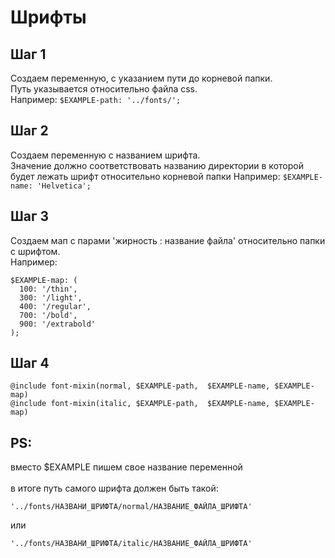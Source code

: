 # Шрифты

## Шаг 1
Создаем переменную, с указанием пути до корневой папки.<br>
Путь указывается относительно файла css.<br>
Например: `$EXAMPLE-path: '../fonts/';`

## Шаг 2
Создаем переменную с названием шрифта.<br>
Значение должно соответствовать названию директории в которой будет лежать шрифт относительно корневой папки
Например: `$EXAMPLE-name: 'Helvetica';`

## Шаг 3
Создаем мап с парами 'жирность : название файла' относительно папки с шрифтом.<br>
Например:
```
$EXAMPLE-map: (
  100: '/thin',
  300: '/light',
  400: '/regular',
  700: '/bold',
  900: '/extrabold'
);
```

## Шаг 4
`@include font-mixin(normal, $EXAMPLE-path,  $EXAMPLE-name, $EXAMPLE-map)` <br>
`@include font-mixin(italic, $EXAMPLE-path,  $EXAMPLE-name, $EXAMPLE-map)` <br>

## PS:
вместо $EXAMPLE пишем свое название переменной<br><br>
в итоге путь самого шрифта должен быть такой:
```
'../fonts/НАЗВАНИ_ШРИФТА/normal/НАЗВАНИЕ_ФАЙЛА_ШРИФТА'
```
или
```
'../fonts/НАЗВАНИ_ШРИФТА/italic/НАЗВАНИЕ_ФАЙЛА_ШРИФТА'
```
